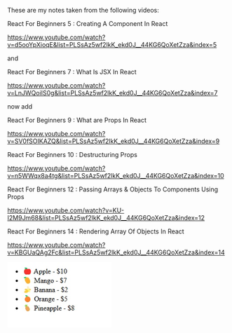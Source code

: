 These are my notes taken from the following videos:

React For Beginners 5 : Creating A Component In React

https://www.youtube.com/watch?v=d5ooYpXioqE&list=PLSsAz5wf2lkK_ekd0J__44KG6QoXetZza&index=5

and

React For Beginners 7 : What Is JSX In React 

https://www.youtube.com/watch?v=LnJWQoiIS0g&list=PLSsAz5wf2lkK_ekd0J__44KG6QoXetZza&index=7

now add

React For Beginners 9 : What are Props In React 

https://www.youtube.com/watch?v=SV0fSOIKAZQ&list=PLSsAz5wf2lkK_ekd0J__44KG6QoXetZza&index=9


React For Beginners 10 : Destructuring Props 

https://www.youtube.com/watch?v=n5WWqx8a4tg&list=PLSsAz5wf2lkK_ekd0J__44KG6QoXetZza&index=10


React For Beginners 12 : Passing Arrays & Objects To Components Using Props


https://www.youtube.com/watch?v=KU-I2M9Jm68&list=PLSsAz5wf2lkK_ekd0J__44KG6QoXetZza&index=12



React For Beginners 14 : Rendering Array Of Objects In React 

https://www.youtube.com/watch?v=KBGUaQAg2Fc&list=PLSsAz5wf2lkK_ekd0J__44KG6QoXetZza&index=14


![](./screenshot-3.jpg)
